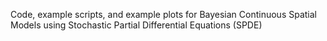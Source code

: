 Code, example scripts, and example plots for Bayesian Continuous Spatial Models using Stochastic Partial Differential Equations (SPDE)
